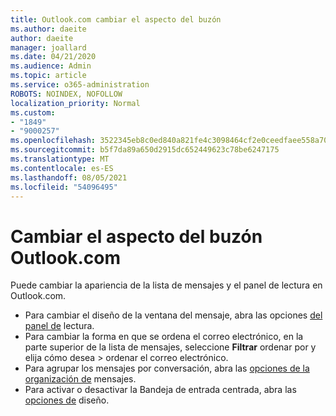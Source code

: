 ```yaml
---
title: Outlook.com cambiar el aspecto del buzón
ms.author: daeite
author: daeite
manager: joallard
ms.date: 04/21/2020
ms.audience: Admin
ms.topic: article
ms.service: o365-administration
ROBOTS: NOINDEX, NOFOLLOW
localization_priority: Normal
ms.custom:
- "1849"
- "9000257"
ms.openlocfilehash: 3522345eb8c0ed840a821fe4c3098464cf2e0ceedfaee558a703be643758ee7a
ms.sourcegitcommit: b5f7da89a650d2915dc652449623c78be6247175
ms.translationtype: MT
ms.contentlocale: es-ES
ms.lasthandoff: 08/05/2021
ms.locfileid: "54096495"
---
```

# <a name="change-the-look-of-your-outlookcom-mailbox"></a>Cambiar el aspecto del buzón Outlook.com

Puede cambiar la apariencia de la lista de mensajes y el panel de lectura en Outlook.com.

- Para cambiar el diseño de la ventana del mensaje, abra las opciones [del panel de](https://outlook.live.com/mail/options/mail/layout/readingPane) lectura.
- Para cambiar la forma en que se ordena el correo electrónico, en la parte superior de la lista de mensajes, seleccione **Filtrar** ordenar por y elija cómo desea  >   ordenar el correo electrónico.
- Para agrupar los mensajes por conversación, abra las [opciones de la organización de](https://outlook.live.com/mail/options/mail/layout/conversations) mensajes.
- Para activar o desactivar la Bandeja de entrada centrada, abra las [opciones de](https://outlook.live.com/mail/options/mail/layout/focused) diseño.